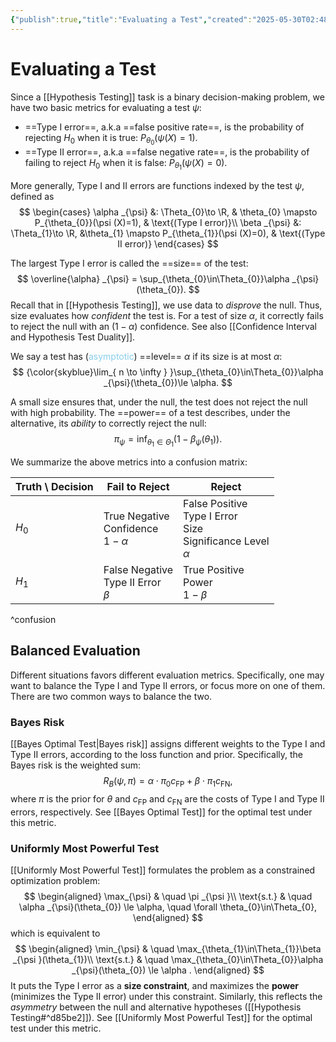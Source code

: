 ```yaml
---
{"publish":true,"title":"Evaluating a Test","created":"2025-05-30T02:48:39","modified":"2025-05-30T04:01:42","cssclasses":""}
---
```



# Evaluating a Test

Since a [[Hypothesis Testing]] task is a binary decision-making problem, we have two basic metrics for evaluating a test $\psi$:

- ==Type I error==, a.k.a ==false positive rate==, is the probability of rejecting $H_{0}$ when it is true: $P_{\theta_{0}}(\psi (X)=1)$.
- ==Type II error==, a.k.a ==false negative rate==, is the probability of failing to reject $H_{0}$ when it is false: $P_{\theta_{1}}(\psi (X)=0)$.

More generally, Type I and II errors are functions indexed by the test $\psi$, defined as
$$
\begin{cases}
\alpha _{\psi} &: \Theta_{0}\to \R, & \theta_{0} \mapsto P_{\theta_{0}}(\psi (X)=1), & \text{(Type I error)}\\
\beta _{\psi} &: \Theta_{1}\to \R, &\theta_{1} \mapsto P_{\theta_{1}}(\psi (X)=0), & \text{(Type II error)}
\end{cases}
$$

The largest Type I error is called the ==size== of the test:
$$
\overline{\alpha} _{\psi} = \sup_{\theta_{0}\in\Theta_{0}}\alpha _{\psi}(\theta_{0}).
$$
Recall that in [[Hypothesis Testing]], we use data to *disprove* the null. Thus, size evaluates how *confident* the test is. For a test of size $\alpha$, it correctly fails to reject the null with an $(1-\alpha )$ confidence. See also [[Confidence Interval and Hypothesis Test Duality]].

We say a test has (<span style="color:skyblue">asymptotic</span>) ==level== $\alpha$ if its size is at most $\alpha$:
$$
{\color{skyblue}\lim_{ n \to \infty } }\sup_{\theta_{0}\in\Theta_{0}}\alpha _{\psi}(\theta_{0})\le \alpha.
$$

A small size ensures that, under the null, the test does not reject the null with high probability. The ==power== of a test describes, under the alternative, its *ability* to correctly reject the null:
$$
\pi _{\psi} = \inf_{\theta_{1}\in\Theta_{1}}(1-\beta _{\psi}(\theta_{1})).
$$

We summarize the above metrics into a confusion matrix:

| Truth \\ Decision | Fail to Reject                             | Reject                                                                   |
| ----------------- | ------------------------------------------ | ------------------------------------------------------------------------ |
| $H_{0}$           | True Negative<br>Confidence<br>$1-\alpha$  | False Positive<br>Type I Error<br>Size<br>Significance Level<br>$\alpha$ |
| $H_{1}$           | False Negative<br>Type II Error<br>$\beta$ | True Positive<br>Power<br>$1-\beta$                                      |

^confusion

## Balanced Evaluation

Different situations favors different evaluation metrics. Specifically, one may want to balance the Type I and Type II errors, or focus more on one of them. There are two common ways to balance the two.

### Bayes Risk

[[Bayes Optimal Test\|Bayes risk]] assigns different weights to the Type I and Type II errors, according to the loss function and prior. Specifically, the Bayes risk is the weighted sum:
$$
R_{B}(\psi,\pi ) = \alpha \cdot \pi_{0} c_{\mathrm{FP}} + \beta \cdot \pi_{1} c_{\mathrm{FN}},
$$
where $\pi$ is the prior for $\theta$ and $c_{\mathrm{FP}}$ and $c_{\mathrm{FN}}$ are the costs of Type I and Type II errors, respectively. See [[Bayes Optimal Test]] for the optimal test under this metric.

### Uniformly Most Powerful Test

[[Uniformly Most Powerful Test]] formulates the problem as a constrained optimization problem:
$$
\begin{aligned}
\max_{\psi} & \quad \pi _{\psi }\\
\text{s.t.} & \quad \alpha _{\psi}(\theta_{0}) \le \alpha, \quad \forall \theta_{0}\in\Theta_{0},
\end{aligned}
$$
which is equivalent to
$$
\begin{aligned}
\min_{\psi} & \quad \max_{\theta_{1}\in\Theta_{1}}\beta  _{\psi }(\theta_{1})\\
\text{s.t.} & \quad \max_{\theta_{0}\in\Theta_{0}}\alpha _{\psi}(\theta_{0}) \le \alpha .
\end{aligned}
$$
It puts the Type I error as a **size constraint**, and maximizes the **power** (minimizes the Type II error) under this constraint. Similarly, this reflects the *asymmetry* between the null and alternative hypotheses ([[Hypothesis Testing#^d85be2]]). See [[Uniformly Most Powerful Test]] for the optimal test under this metric.
